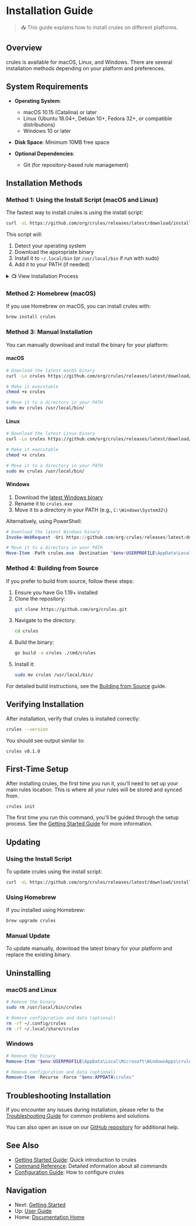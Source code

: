 # Installation Guide

> 📥 This guide explains how to install crules on different platforms.

## Overview

crules is available for macOS, Linux, and Windows. There are several installation methods depending on your platform and preferences.

## System Requirements

- **Operating System**:
  - macOS 10.15 (Catalina) or later
  - Linux (Ubuntu 18.04+, Debian 10+, Fedora 32+, or compatible distributions)
  - Windows 10 or later

- **Disk Space**: Minimum 10MB free space
- **Optional Dependencies**:
  - Git (for repository-based rule management)

## Installation Methods

### Method 1: Using the Install Script (macOS and Linux)

The fastest way to install crules is using the install script:

```bash
curl -sL https://github.com/org/crules/releases/latest/download/install.sh | bash
```

This script will:
1. Detect your operating system
2. Download the appropriate binary
3. Install it to `~/.local/bin` (or `/usr/local/bin` if run with sudo)
4. Add it to your PATH (if needed)

<details>
  <summary>📺 View Installation Process</summary>
  <img src="../assets/gifs/installation/install-script.gif" alt="Install script process" width="600">
</details>

### Method 2: Homebrew (macOS)

If you use Homebrew on macOS, you can install crules with:

```bash
brew install crules
```

### Method 3: Manual Installation

You can manually download and install the binary for your platform:

#### macOS

```bash
# Download the latest macOS binary
curl -Lo crules https://github.com/org/crules/releases/latest/download/crules-darwin-amd64

# Make it executable
chmod +x crules

# Move it to a directory in your PATH
sudo mv crules /usr/local/bin/
```

#### Linux

```bash
# Download the latest Linux binary
curl -Lo crules https://github.com/org/crules/releases/latest/download/crules-linux-amd64

# Make it executable
chmod +x crules

# Move it to a directory in your PATH
sudo mv crules /usr/local/bin/
```

#### Windows

1. Download the [latest Windows binary](https://github.com/org/crules/releases/latest/download/crules-windows-amd64.exe)
2. Rename it to `crules.exe`
3. Move it to a directory in your PATH (e.g., `C:\Windows\System32\`)

Alternatively, using PowerShell:

```powershell
# Download the latest Windows binary
Invoke-WebRequest -Uri https://github.com/org/crules/releases/latest/download/crules-windows-amd64.exe -OutFile crules.exe

# Move it to a directory in your PATH
Move-Item -Path crules.exe -Destination "$env:USERPROFILE\AppData\Local\Microsoft\WindowsApps\"
```

### Method 4: Building from Source

If you prefer to build from source, follow these steps:

1. Ensure you have Go 1.19+ installed
2. Clone the repository:
   ```bash
   git clone https://github.com/org/crules.git
   ```
3. Navigate to the directory:
   ```bash
   cd crules
   ```
4. Build the binary:
   ```bash
   go build -o crules ./cmd/crules
   ```
5. Install it:
   ```bash
   sudo mv crules /usr/local/bin/
   ```

For detailed build instructions, see the [Building from Source](../developer-guide/building.md) guide.

## Verifying Installation

After installation, verify that crules is installed correctly:

```bash
crules --version
```

You should see output similar to:

```
crules v0.1.0
```

## First-Time Setup

After installing crules, the first time you run it, you'll need to set up your main rules location. This is where all your rules will be stored and synced from.

```bash
crules init
```

The first time you run this command, you'll be guided through the setup process. See the [Getting Started Guide](./getting-started.md) for more information.

## Updating

### Using the Install Script

To update crules using the install script:

```bash
curl -sL https://github.com/org/crules/releases/latest/download/install.sh | bash
```

### Using Homebrew

If you installed using Homebrew:

```bash
brew upgrade crules
```

### Manual Update

To update manually, download the latest binary for your platform and replace the existing binary.

## Uninstalling

### macOS and Linux

```bash
# Remove the binary
sudo rm /usr/local/bin/crules

# Remove configuration and data (optional)
rm -rf ~/.config/crules
rm -rf ~/.local/share/crules
```

### Windows

```powershell
# Remove the binary
Remove-Item "$env:USERPROFILE\AppData\Local\Microsoft\WindowsApps\crules.exe"

# Remove configuration and data (optional)
Remove-Item -Recurse -Force "$env:APPDATA\crules"
```

## Troubleshooting Installation

If you encounter any issues during installation, please refer to the [Troubleshooting Guide](./troubleshooting.md#installation-issues) for common problems and solutions.

You can also open an issue on our [GitHub repository](https://github.com/nsnarender5511/crules/issues) for additional help.

## See Also

- [Getting Started Guide](./getting-started.md): Quick introduction to crules
- [Command Reference](./commands.md): Detailed information about all commands
- [Configuration Guide](./configuration.md): How to configure crules

## Navigation

- Next: [Getting Started](./getting-started.md)
- Up: [User Guide](../README.md#user-guide)
- Home: [Documentation Home](../README.md)

